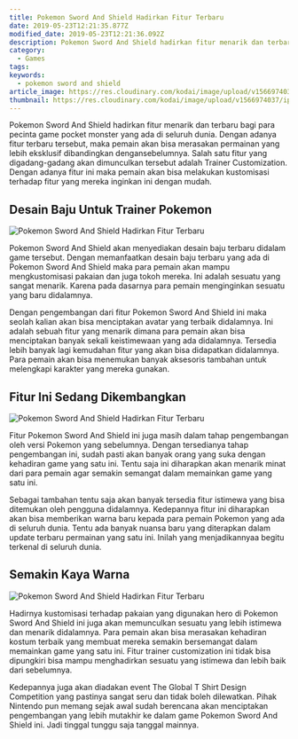 ```yaml
---
title: Pokemon Sword And Shield Hadirkan Fitur Terbaru
date: 2019-05-23T12:21:35.877Z
modified_date: 2019-05-23T12:21:36.092Z
description: Pokemon Sword And Shield hadirkan fitur menarik dan terbaru bagi para pecinta game pocket monster yang ada di seluruh dunia.
category:
  - Games
tags:
keywords:
  - pokemon sword and shield
article_image: https://res.cloudinary.com/kodai/image/upload/v1566974039/ip/pokemon-sword-and-shield-hadirkan-fitur-terbaru-1.jpg
thumbnail: https://res.cloudinary.com/kodai/image/upload/v1566974037/ip/pokemon-sword-and-shield-hadirkan-fitur-terbaru-1-013.jpg
---
```

Pokemon Sword And Shield hadirkan fitur menarik dan terbaru bagi para pecinta game pocket monster yang ada di seluruh dunia. Dengan adanya fitur terbaru tersebut, maka pemain akan bisa merasakan permainan yang lebih eksklusif dibandingkan dengansebelumnya. Salah satu fitur yang digadang-gadang akan dimunculkan tersebut adalah Trainer Customization. Dengan adanya fitur ini maka pemain akan bisa melakukan kustomisasi terhadap fitur yang mereka inginkan ini dengan mudah. 



## Desain Baju Untuk Trainer Pokemon

![Pokemon Sword And Shield Hadirkan Fitur Terbaru](https://res.cloudinary.com/kodai/image/upload/v1566974039/ip/pokemon-sword-and-shield-hadirkan-fitur-terbaru-1.jpg)

Pokemon Sword And Shield akan menyediakan desain baju terbaru didalam game tersebut. Dengan memanfaatkan desain baju terbaru yang ada di Pokemon Sword And Shield maka para pemain akan mampu mengkustomisasi pakaian dan juga tokoh mereka. Ini adalah sesuatu yang sangat menarik. Karena pada dasarnya para pemain menginginkan sesuatu yang baru didalamnya.

Dengan pengembangan dari fitur Pokemon Sword And Shield ini maka seolah kalian akan bisa menciptakan avatar yang terbaik didalamnya. Ini adalah sebuah fitur yang menarik dimana para pemain akan bisa menciptakan banyak sekali keistimewaan yang ada didalamnya. Tersedia lebih banyak lagi kemudahan fitur yang akan bisa didapatkan didalamnya. Para pemain akan bisa menemukan banyak aksesoris tambahan untuk melengkapi karakter yang mereka gunakan.



## Fitur Ini Sedang Dikembangkan

![Pokemon Sword And Shield Hadirkan Fitur Terbaru](https://res.cloudinary.com/kodai/image/upload/v1566974039/ip/pokemon-sword-and-shield-hadirkan-fitur-terbaru-2.jpg)

Fitur Pokemon Sword And Shield ini juga masih dalam tahap pengembangan oleh versi Pokemon yang sebelumnya. Dengan tersedianya tahap pengembangan ini, sudah pasti akan banyak orang yang suka dengan kehadiran game yang satu ini. Tentu saja ini diharapkan akan menarik minat dari para pemain agar semakin semangat dalam memainkan game yang satu ini.

Sebagai tambahan tentu saja akan banyak tersedia fitur istimewa yang bisa ditemukan oleh pengguna didalamnya. Kedepannya fitur ini diharapkan akan bisa memberikan warna baru kepada para pemain Pokemon yang ada di seluruh dunia. Tentu ada banyak nuansa baru yang diterapkan dalam update terbaru permainan yang satu ini. Inilah yang menjadikannyaa begitu terkenal di seluruh dunia.



## Semakin Kaya Warna

![Pokemon Sword And Shield Hadirkan Fitur Terbaru](https://res.cloudinary.com/kodai/image/upload/v1566974040/ip/pokemon-sword-and-shield-hadirkan-fitur-terbaru-3.jpg)

Hadirnya kustomisasi terhadap pakaian yang digunakan hero di Pokemon Sword And Shield ini juga akan memunculkan sesuatu yang lebih istimewa dan menarik didalamnya. Para pemain akan bisa merasakan kehadiran kostum terbaik yang membuat mereka semakin bersemangat dalam memainkan game yang satu ini. Fitur trainer customization ini tidak bisa dipungkiri bisa mampu menghadirkan sesuatu yang istimewa dan lebih baik dari sebelumnya.

Kedepannya juga akan diadakan event The Global T Shirt Design Competition yang pastinya sangat seru dan tidak boleh dilewatkan. Pihak Nintendo pun memang sejak awal sudah berencana akan menciptakan pengembangan yang lebih mutakhir ke dalam game Pokemon Sword And Shield ini. Jadi tinggal tunggu saja tanggal mainnya.
